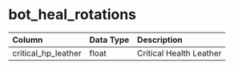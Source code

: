 # bot_heal_rotations

| Column | Data Type | Description |
| :--- | :--- | :--- |
| critical_hp_leather | float | Critical Health Leather |


